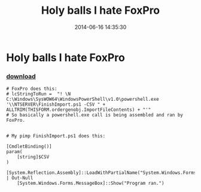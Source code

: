 ﻿---
pid:            5244
poster:         Zefram
title:          Holy balls I hate FoxPro
date:           2014-06-16 14:35:30
format:         posh
parent:         0
parent:         0

---

# Holy balls I hate FoxPro

### [download](5244.ps1)



```posh
# FoxPro does this:
# lcStringToRun =  "! \N C:\Windows\SysWOW64\WindowsPowerShell\v1.0\powershell.exe '\\NTSERVER\FinishImport.ps1 -CSV " + ALLTRIM(THISFORM.ordergenobj.ImportFileContents) + "'"
# So basically a powershell.exe call is being assembled and ran by FoxPro.


# My pimp FinishImport.ps1 does this:

[CmdletBinding()]
param(
	[string]$CSV
)
	[System.Reflection.Assembly]::LoadWithPartialName("System.Windows.Forms") | Out-Null
	[System.Windows.Forms.MessageBox]::Show("Program ran.")
```
